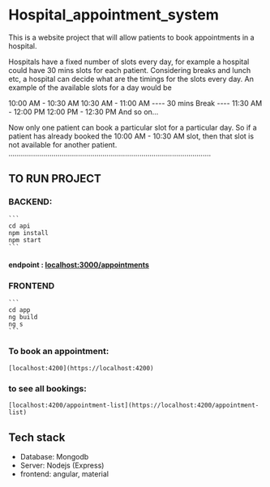 # Hospital_appointment_system
This is a website project that will allow patients to book appointments in a hospital. 


Hospitals have a fixed number of slots every day, for example a hospital could have 30 mins slots for each patient. Considering breaks and lunch etc, a hospital can decide what are the timings for the slots every day. An example of the available slots for a day would be

10:00 AM - 10:30 AM
10:30 AM - 11:00 AM
---- 30 mins Break ----
11:30 AM - 12:00 PM
12:00 PM - 12:30 PM
And so on…

Now only one patient can book a particular slot for a particular day. So if a patient has already booked the 10:00 AM - 10:30 AM slot, then that slot is not available for another patient.
...................................................................................................


## TO RUN PROJECT

### BACKEND:
	```
	cd api
	npm install
	npm start
	```
#### endpoint : [localhost:3000/appointments](https://localhost:3000/appointments)
   
### FRONTEND
	```
	cd app
	ng build
	ng s
	```
	
### To book an appointment:
	[localhost:4200](https://localhost:4200)
	
### to see all bookings:
	[localhost:4200/appointment-list](https://localhost:4200/appointment-list)
	
	
	
## Tech stack
* Database: Mongodb
* Server: Nodejs (Express)
* frontend: angular, material

     
      
